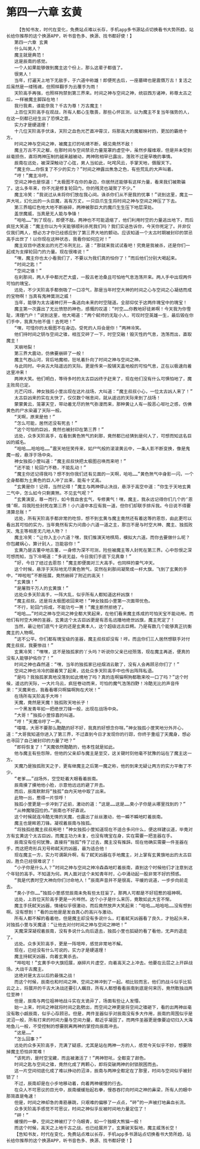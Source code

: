 # 第四一六章 玄黄
        【告知书友，时代在变化，免费站点难以长存，手机app多书源站点切换看书大势所趋，站长给你推荐的这个换源APP，听书音色多、换源、找书都好使！】
       第四一六章 玄黄
       什么叫男人？
       魔主就是典范！
       这是辰南的感觉。
       一个人如果能够做到魔主这个份上，那么这辈子都值了。
       很男人！
       当年，打遍天上地下无敌手，于六道中称雄！即便死去后，一座墓碑也是震慑万古！复活之后虽然是一缕残魂，但照样翻手为云覆手为雨！
       天阶高手再强，也照样拘禁到第三界来。时间之神与空间之神，统驭西方诸神，称尊太古之后，一样被魔主脚踩在地！
       我行我素，谁能奈我？千古为尊！万古魔主！
       上百位天阶高手在观战，所有人都心生敬畏，那些心怀叵测，以为魔主不复当年强势的人，在这一刻都已经生出了恐惧之意。
       实力才是硬道理！
       十几位天阶高手伏诛，天阶之血色光芒直冲霄汉，将那高大的魔躯映衬的，更加的霸绝十方。
       时间之神与空间之神，被魔主打的吼啸不断，眼见竟然不敌！
       魔主万古不灭之躯，在那时间与空间禁忌力量笼罩的虚空中，虽然步履维艰，但是并未受到丝毫损伤，直将两神压制的越来越被动，两神败相早已露出，落败不过是早晚的事情。
       辰南在远处，被深深触动了心弦，男人当如此，叱咤风云，手掌天地，慑服天下。
       “魔主你……你恢复了不少的实力？”时间之神露出焦急之色，有些荒乱的大声叫着。
       “哼！”魔主冷哼。
       空间之神也是惊道：“太极图不在你的身边，你居然还能够有这样力量，看来我们被欺骗了。这么多年来，你不光是修复轮回门，你的残灵也凝聚了不少。”
       魔主冷笑：“我说过从未将你们放在我心间。诛杀你们从不是我的忧事！”说到这里，魔主一声大吼，幻化出的一头巨魔，高有万丈，一只巨爪生生将时间之神与空间之神压了下去。
       第三界暗红色地大地不断崩碎，两神被那巨大的魔爪生生压下地层深处。
       盖世魔威，当真是无人能与争锋！
       “哈哈……”到了现在，即便不敌。两神也不可能退缩了，他们利用时空的力量逃出地下，而后疯狂大笑道：“魔主你以为今天能够顺利杀死我们吗？我们实话告诉你，今天你死定了。并非仅仅我们两人，想必方才你已经感应到了第三界大地的颤动。应该知道一个太古时期被封印的禁忌高手出世了！以你现在这种状态，我看你如何应对！”
       魔主双目中透发出的光芒冷冽无比，道：“那就来我试试看吧！究竟是我被杀，还是你们一起成为支撑轮回门的力量。现在很难说！”
       “嘿，魔主你也太小看我们了，不要以为我们真的怕你了！”而后他们分别大喝起来。
       “时间之匙！”
       “空间之锥！”
       在刹那间，两人手中都光芒大盛，一股古老沧桑且可怕地气息浩荡开来。两人手中出现两件可怕的瑰宝。
       远处，不少天阶高手都倒吸了一口凉气，那是当年时空大神的时间之心与空间之心凝结而成的宝物啊！当真有鬼神莫测之威！
       当年，能够为太古诸神打开一条逃向未来的时空隧道。全部仰仗于这两件瑰宝中的瑰宝！
       魔主第一次露出了无比愤怒的神色，感慨的叹道：“时空……你教地好徒弟啊！今天我为你雪耻，清理门户！”说到这里，他大喝道：“两个弑师的无耻小人，可叹时空英雄一生，最后毁在你们手中，我真为他不值！去死吧！”
       “嘿，可惜你的太极图不在身边。受死的人将会是你！”两神冷笑。
       他们持时间之钥与空间之锥，相互交砰了一下，时空交融！毁灭性的气息，浩荡而出，直取魔主！
       天崩地裂！
       第三界大震动，仿佛要崩碎了一般！
       魔主气吞山河，背后地魔相，狂吼着扑向了时间之神与空间之神。
       与此同时。中央古大陆遥远的天际。更是传来一股铺天盖地般的可怕气息，正在以极速向着这里冲来！
       两神大笑。他们明白，等待多时的太古巨凶终于赶来了，现在他们没有什么可惧怕地了，魔主败局已定。
       光芒闪烁，神女独孤小萱出现在这片战场，大叫道：“魔主叔叔小心，一位太古凶人来了！”
       太古巨凶来的实在太快了，仅仅数个喘息间，就从遥远的天际来到了战场！
       蒙蒙黄云，笼罩天空，带动着无尽的煞气弥漫而来，那种黄让人有一股恶心呕吐之感，仿佛黄色的尸水染遍了天际一般。
       “天啊，原来是他！”
       “怎么可能，居然还没有死去！”
       “这个可怕的巨凶，竟然也被封印在第三界！”
       远处，众多天阶高手，在看到黄色煞气的刹那，竟然都已经猜到是何人了，可想而知这名巨凶的威名。
       “哈哈……哈哈哈……”震天地狂笑传来，如尸气般的滚滚黄云中，一条人影不断变换，像是鬼魔一般，悬浮于场中央。
       神女独孤小萱叫道：“魔主叔叔快把太极图召唤而来吧！”
       “还不能！轮回门不稳，不能乱动！”
       “魔主你还记得我吗？想不到你我们还有见面的一天啊，哈哈……”黄色煞气中身影一闪，一个全身都都为土黄色的巨人冲了出来，能有十丈高。
       “玄黄是你！记得，当然记得！”魔主与两神停止决战，悬浮于高空中道：“你生于天地玄黄二气中，怎么如今只剩黄煞。不见玄气呢？”
       “玄黄演变，尊一而行，如今我自舍玄气，专修黄气！嘿，魔主，我永远记得你们几个的‘恩情’啊，将我险些封死在第三界！小六道中本应有我一道，但你们却联手排斥我。今日说不得要清算总账！”
       远处，所有天阶高手都非常的吃惊，想不到玄黄与魔主竟然还有着这等的恩怨，由此更可以看出其可怕的实力，当年竟然有实力问鼎小六道一道之主，那岂不是与时空大神、魔主、独孤败天、鬼主等相差无几地人物？！
       魔主冷笑：“让你入主小六道？嘿，我们推演天地棋局，模拟大六道。而你去要做什么呢？你包藏祸心，算计别人，岂能容你！”
       玄黄乃是古董中地古董，一身修为深不可测，险些被魔主等人封死在第三界。心中怨恨之深可想而知，当下冷喝道：“多说无益，今日我们手底下见真章！”
       “好，今日了结过去恩怨！”魔主即便面对三大高手。也同样的豪气冲天。
       这个时候，悬浮于天际地无尽黄色煞气，突然在刹那间凝聚成一杆大旗，飞到了玄黄的手中，“哗啦啦”不断摇展，竟然崩碎了附近的高天！
       “玄黄旗！”
       “是屠戮千万人的玄黄旗！”
       远处众多天阶高手，一阵大乱，似乎所有人都知道这杆凶旗！
       “魔主叔叔。还是将太极图收回来吧！”神女独孤小萱第一次面带忧色。
       “不行，轮回门将成，不能功亏一篑！”魔主断然拒绝了。
       “哈哈……”时间之神与空间之神全都大笑起来，在他们看来魔主炼成的可怕天宝不能动用。而他们有时空大神的圣器，玄黄这个太古巨凶更是有恶名远播地绝世凶旗，魔主死定了！
       当然，最让他们底气十足的还是玄黄本人，这个超级远古巨鳄。乃是有数几个能够真正抗衡魔主的人物啊。
       “这不公平。你们都有瑰宝级的圣器，魔主叔叔却没有！哼。而且你们三人居然想联手对付魔主叔叔，我要惨战！”
       玄黄冷笑：“嘿嘿，这不是独孤家的丫头吗？听说你父亲已经殒落，现在魔主再逝，便真的没有人能够护佑你了！”
       时间之神也森然道：“嘿，当年的独孤家已经烟消云散了，没有人会再顾忌你们了！”
       空间之神也冷冷的跟着笑了起来，远处众多天阶高手中也传出阵阵私语。
       “是吗？我独孤家真地没落到如此境地了吗？真的连啊猫啊狗都敢来咬一口了吗？”这个时候，遥远的天际，一大片乌云，疯狂卷动而来，可怕的魔气浩荡四野！冷酷无比的声音传来：“天魔来也，我看看哪只啊猫啊狗在犬吠！”
       在场所有天阶高手大哗！
       天魔，竟然是天魔！独孤败天地长子！
       一个黑发青年如一把绝世刀锋一般，出现在战场中央。
       “大哥！”独孤小萱惊喜的叫道。
       “哼！”天魔冷哼了一声。
       “嘻嘻，大哥不要那么酷酷的好不好，我真的好想念你呀。”神女独孤小萱笑地分外开心，道：“大哥我知道你进入了第三界，不过直到今日才发现你的行踪，你终于重组了天魔身，想必也寻回了自己被封印的力量了吧？”
       “即将恢复了！”天魔依然酷酷的，他本性就是如此。
       他与魔主有些怨隙，但他的父亲却与魔主是至交，这关键时刻他毫不犹豫的站在了魔主这一方。
       天魔乃是独孤败天之子，更有继魔主之后第一魔之称，他的到来无疑让两方的实力平衡了不少。
       “老爹……”战场外，空空眨着大眼看着辰南。
       辰南摸了摸地他小脸，示意他远远的避了开去。
       而后，辰南默默将“独孤”自内天地中取了出来。
       此物一出，惹得一片惊呼！
       独孤小萱更是一步冲到了近前，激动的道：“这是……这是……臭小子你是从哪里找到的？”
       “从神魔陵园捡的。”辰南也不好直说。
       这个时候就连冷酷无情的天魔，也露出了丝丝激动，他一瞬不瞬地盯着辰南。
       魔主也是眸若刀锋。凝视着辰南与独孤。
       “将独孤给魔主叔叔用吧！”神女独孤小萱知道现在不适合多问什么，便这样建议道，毕竟对方有玄黄这个太古巨凶，而魔主功力未复，也没有瑰宝在身，实在需要一把圣器在手。
       辰南没有任何犹豫，直接将“独孤”传了过去，魔主没有推辞。现在他确实需要一件圣器在手，而这把奇形兵刃号称弑天的凶器，最为适合他！
       现在魔主一方，实力可谓飙升啊，有了弑天凶器在手地魔主，对上掌有玄黄旗地出的太古巨凶，胜负已经很难说了！
       “小子你是什么人？”时间之神与空间之神冷森森地盯着辰南，直到这个时候他们才注意到这个年轻的高手。不知道为何。两人面对这个未知青年时，心中涌动起一股非常不好的预感。
       “我是代表时空大神向你们讨命地人！”辰南声音并不是很高，平缓的说道，一步步向前走去。
       “臭小子你……”独孤小萱感觉辰南未免有些太狂妄了。那两人可都是不好招惹的祖神啊。
       远处，上百位天阶高手更是一片哗然。这个小子是什么来历，竟敢如此大言不惭。
       魔主手抚弑天凶器，情绪似乎很激动，而后竟然放声大笑起来：“哈哈……哈哈哈……没有想到啊。没有想到！”看的出他是是发自真心的高兴与激动。
       所有人都不解的看着他，但是魔主却没有多说什么，盯着弑天凶器看了良久，才抬起头来，对独孤小萱与天魔道：“让他去对付时间之神与空间之神吧！”
       天魔深深凝视着辰南，没有多说什么向后退去，独孤小萱也狐疑的看了看他，无声的退走了。
       远处。众多天阶高手，更是一阵喧哗，感觉非常地不解。
       现在，已经没有什么可说的，实力才是硬道理！
       魔主持弑天凶器，向着玄黄杀去。
       “哗啦啦！”玄黄手中大旗招展，崩碎片片虚空，向着高天之上冲去。他要在云层之上开辟战场。大战千古魔主。
       这绝对是太古以后的最强之战！
       而这个时候，辰南也和时间之神、空间之神冲到了一起。相比较而言。他们的战斗似乎比铅云之上，将展开的千古大决战还要引人瞩目，所有人都想看看辰南到底是何来历，竟然敢独战两位至神！
       但是，辰南与两位祖神地战斗实在太诡异了，场面有些让人发懵。
       始一上来，时间之神就将时间之匙劈出，而空间之神更是将空间之锥砸下，看的出两神丝毫没有敢小觑辰南，似乎心存顾忌。但是，两件圣器似乎对辰南没有多大作用，辰南的周围似乎是泥沼一般，所有打来的时间力量与空间力量，都近乎凝固了。而两件圣器更是像要迫切归入大海地鱼儿一般，不受控制的想要脱离两神的掌控向辰南冲去。
       “这是……”
       “怎么回事？”
       远处的众多天阶高手，充满了疑惑，尤其是站在两神一方的人，感觉今天似乎不妙，想要除掉魔主恐怕非常难！
       “该死的，是时空宝藏，而且被激活了！”两神怒吼，全都变了颜色。
       时间之匙与空间之锥，竟然化成了两颗心，即将突破两神的封锁脱困而去。
       这一片空间彻底化成了难以挣动的沼泽，辰南与两神全都定在了那里，时间与空间似乎被封锁了！
       不过，辰南却是在小步地移动着，向着两神缓慢的行去。
       在众人不可思议的目光中，辰南缓缓抬起右拳，慢吞吞打向时间之神的鼻梁，所有人的眼中那简直是龟速！
       但是，时间之神却急的青筋暴跳，只艰难的偏移了一点点，“砰”的一声被打地鼻血长流。
       众多天阶高手感觉不可思议，时间之神似乎反被时间地力量定住了！
       “砰！”
       缓慢的一拳，空间之神被打了个乌眼青，如一个独眼大熊猫一般！
       而这个时候，高天之上地千古之战，也已经展开了，玄黄破天裂地，魔主威荡长空！
       【告知书友，时代在变化，免费站点难以长存，手机app多书源站点切换看书大势所趋，站长给你推荐的这个换源APP，听书音色多、换源、找书都好使！】